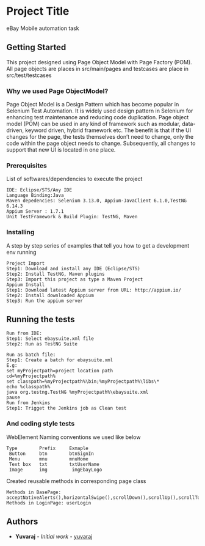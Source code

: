 # Project Title
eBay Mobile automation task

## Getting Started
This project designed using Page Object Model with Page Factory (POM). All page objects are places in src/main/pages and testcases are place in src/test/testcases

### Why we used Page ObjectModel?

Page Object Model is a Design Pattern which has become popular in Selenium Test Automation. It is widely used design pattern in Selenium for enhancing test maintenance and reducing code duplication. Page object model (POM) can be used in any kind of framework such as modular, data-driven, keyword driven, hybrid framework etc. The benefit is that if the UI changes for the page, the tests themselves don’t need to change, only the code within the page object needs to change. Subsequently, all changes to support that new UI is located in one place.

### Prerequisites
List of softwares/dependencies to execute the project

```
IDE: Eclipse/STS/Any IDE
Language Binding:Java 
Maven depedencies: Selenium 3.13.0, Appium-JavaClient 6.1.0,TestNG 6.14.3
Appium Server : 1.7.1
Unit TestFramework & Build Plugin: TestNG, Maven

```

### Installing

A step by step series of examples that tell you how to get a development env running


```
Project Import
Step1: Download and install any IDE (Eclipse/STS)
Step2: Install TestNG, Maven plugins
Step3: Import this project as type a Maven Project
Appium Install
Step1: Download latest Appium server from URL: http://appium.io/
Step2: Install downloaded Appium
Step3: Run the appium server

```

## Running the tests
```
Run from IDE:
Step1: Select ebaysuite.xml file 
Step2: Run as TestNG Suite

Run as batch file:
Step1: Create a batch for ebaysuite.xml 
E.g:
set myProjectpath=project location path
cd=%myProjectpath%
set classpath=%myProjectpath%\bin;%myProjectpath%\libs\*
echo %classpath%
java org.testng.TestNG %myProjectpath%\ebaysuite.xml
pause
Run from Jenkins
Step1: Trigget the Jenkins job as Clean test
```

### And coding style tests
 WebElement Naming conventions we used like below

```
Type        Prefix     Exmaple
 Button     btn        btnSignIn
 Menu       mnu        mnuHome
 Text box   txt        txtUserName
 Image      img         imgEbayLogo
```
 Created reusable methods in corresponding page class

```
Methods in BasePage: acceptNativeAlerts(),horizontalSwipe(),scrollDown(),scrollUp(),scrollToElementVisible()
Methods in LoginPage: userLogin

```

## Authors

* **Yuvaraj** - *Initial work* - [yuvaraj](https://github.com/yuvaraz)
